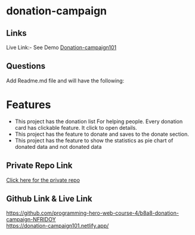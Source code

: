 # donation-campaign


## Links
Live Link:- See Demo <a href="https://donation-campaign101.netlify.app/"> Donation-campaign101 </a>

##  Questions
Add Readme.md file and will have the following: 

# Features

- This project has the donation list For helping people. Every donation card has clickable feature. It click to open details.
- This project has the feature to donate and saves to the donate section. 
- This project has the feature to show the statistics as pie chart of donated data and not donated data

## Private Repo Link

[Click here for the private repo](https://classroom.github.com/a/ymFUnXH9)

## Github Link & Live Link
https://github.com/programming-hero-web-course-4/b8a8-donation-campaign-NFRIDOY <br />
https://donation-campaign101.netlify.app/

